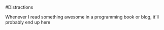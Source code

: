 #Distractions

Whenever I read something awesome in a programming book or blog, it'll probably end up here
